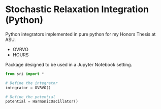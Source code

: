 # Stochastic Relaxation Integration (Python)
Python integrators implemented in pure python for my Honors Thesis at ASU.
* OVRVO
* HOURS

Package designed to be used in a Jupyter Notebook setting.
```python
from sri import *

# Define the integrator
integrator = OVRVO()

# Define the potential
potential = HarmonicOscillator()
```
